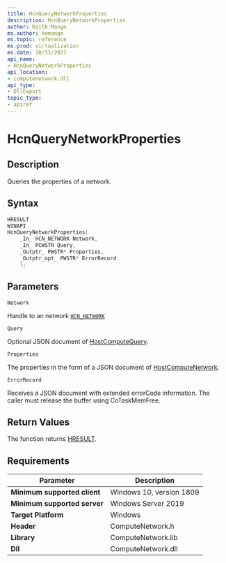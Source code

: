 ```yaml
---
title: HcnQueryNetworkProperties
description: HcnQueryNetworkProperties
author: Keith-Mange
ms.author: kemange
ms.topic: reference
ms.prod: virtualization
ms.date: 10/31/2021
api_name:
- HcnQueryNetworkProperties
api_location:
- computenetwork.dll
api_type:
- DllExport
topic_type:
- apiref
---
```

# HcnQueryNetworkProperties

## Description

Queries the properties of a network.

## Syntax

```cpp
HRESULT
WINAPI
HcnQueryNetworkProperties(
    _In_ HCN_NETWORK Network,
    _In_ PCWSTR Query,
    _Outptr_ PWSTR* Properties,
    _Outptr_opt_ PWSTR* ErrorRecord
    );
```

## Parameters

`Network`

Handle to an network [`HCN_NETWORK`](./HCN_NETWORK.md)

`Query`

Optional JSON document of [HostComputeQuery](./../HNS_Schema.md#HostComputeQuery).

`Properties`

The properties in the form of a JSON document of [HostComputeNetwork](./../HNS_Schema.md#HostComputeNetwork).

`ErrorRecord`

Receives a JSON document with extended errorCode information. The caller must release the buffer using CoTaskMemFree.

## Return Values

The function returns [HRESULT](./HCNHResult.md).

## Requirements

|Parameter|Description|
|---|---|
| **Minimum supported client** | Windows 10, version 1809 |
| **Minimum supported server** | Windows Server 2019 |
| **Target Platform** | Windows |
| **Header** | ComputeNetwork.h |
| **Library** | ComputeNetwork.lib |
| **Dll** | ComputeNetwork.dll |



